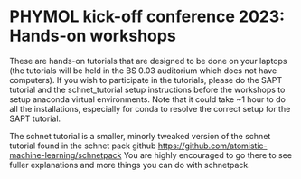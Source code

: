 # PHYMOL kick-off conference 2023: Hands-on workshops
These are hands-on tutorials that are designed to be done on your laptops (the tutorials will be held in the BS 0.03 auditorium which does not have computers). If you wish to participate in the tutorials, please do the SAPT tutorial and the schnet\_tutorial setup instructions before the workshops to setup anaconda virtual environments. Note that it could take ~1 hour to do all the installations, especially for conda to resolve the correct setup for the SAPT tutorial.

The schnet tutorial is a smaller, minorly tweaked version of the schnet tutorial found in the schnet pack github https://github.com/atomistic-machine-learning/schnetpack 
You are highly encouraged to go there to see fuller explanations and more things you can do with schnetpack.

